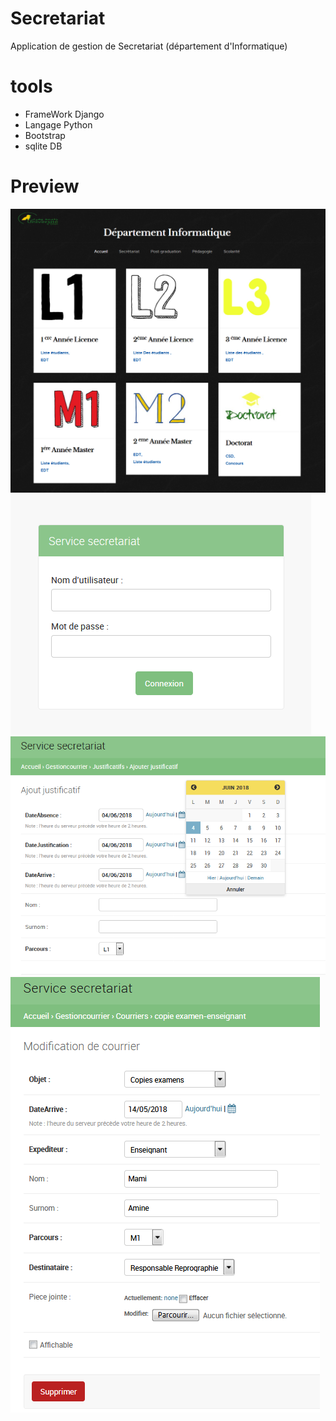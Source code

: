 # Secretariat
Application de gestion de Secretariat (département d'Informatique)
# tools 
* FrameWork Django 
* Langage Python 
* Bootstrap 
* sqlite DB
# Preview

![](screenshots/home.png)
![](screenshots/login.png)
![](screenshots/add.png)
![](screenshots/modif.png)
